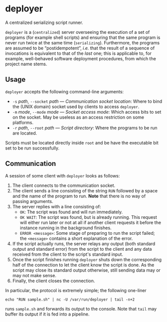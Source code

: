 # deployer

A centralized serializing script runner.

`deployer` is a (`centralized`) server overseeing the execution of a set of
programs (for example shell scripts) and ensuring that the same program is
never run twice at the same time (`serializing`). Furthermore, the programs
are assumed to be “postidempotent”, _i.e._ that the result of a sequence of
invocations is equivalent to that of the *last* one; this is applicable to,
for example, well-behaved software deployment procedures, from which the
project name stems.

## Usage

`deployer` accepts the following command-line arguments:

  - `-s` *path*, `--socket` *path* — *Communication socket location*: Where
    to bind the (UNIX domain) socket used by clients to access `deployer`.
  - `-m` *mode*, `--mode` *mode* — *Socket access mode*: Which access bits to
    set on the socket. May be useless as an access restriction on some
    platforms.
  - `-r` *path*, `--root` *path* — *Script directory*: Where the programs to
    be run are located.

Scripts must be located directly inside `root` and be have the executable bit
set to be run successfully.

## Communication

A session of some client with `deployer` looks as follows:

 1. The client connects to the communication socket.
 2. The client sends a line consisting of the string `RUN` followed by a
    space and the name of the program to run. **Note** that there is no way
    of passing arguments.
 3. The server replies with a line consisting of:
      - `OK`: The script was found and will run immediately.
      - `OK WAIT`: The script was found, but is already running. This request
        will either run later or not at all if another client requests it
        before the instance running in the background finishes.
      - `ERROR <message>`: Some stage of preparing to run the script failed;
        the `<message>` contains a short explanation of the error.
 4. If the script actually runs, the server relays any output (both standard
    output and standard error) from the script to the client and any data
    received from the client to the script's standard input.
 5. Once the script finishes running `deployer` shuts down the corresponding
    half of the connection to let the client know the script is done. As the
    script may close its standard output otherwise, still sending data may
    or may not make sense.
 6. Finally, the client closes the connection.

In particular, the protocol is extremely simple; the following one-liner

    echo "RUN sample.sh" | nc -U /var/run/deployer | tail -n+2

runs `sample.sh` and forwards its output to the console. Note that `tail`
may buffer its output if it is fed into a pipeline.
